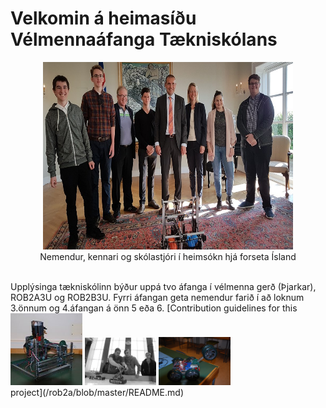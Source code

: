 
# Velkomin á heimasíðu Vélmennaáfanga Tækniskólans
<p align="center"> <img width="400" height="300" src="/img/velmenniogforseti.png" alt="Nemendur, kennari og skólastjóri í heimsókn hjá forseta Ísland"><br>
Nemendur, kennari og skólastjóri í heimsókn hjá forseta Ísland</p>
<br>
Upplýsinga tækniskólinn býður uppá tvo áfanga í vélmenna gerð (Þjarkar), ROB2A3U og ROB2B3U. Fyrri áfangan geta nemendur farið í að loknum 3.önnum og 4.áfangan á önn 5 eða 6. 
<div style="float:left;margin-right:5px;">
    <img src="/img/rob2b3u_img.png" style="width:23%">
            <img src="/img/syning_lokaverkefni_rbob_h13_1.png" style="width:23%">
                    <img src="/img/DSC_0004.JPG" style="width:23%">
</div>
[Contribution guidelines for this project](/rob2a/blob/master/README.md)
